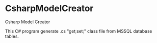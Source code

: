 # CsharpModelCreator
Csharp Model Creator

This C# program generate .cs "get;set;" class file from MSSQL database tables.
